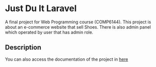 # Just Du It Laravel
A final project for Web Programming course (COMP6144). This project is about an e-commerce website that sell Shoes. There is also admin panel which operated by user that has admin role.

## Description
You can also access the documentation of the project in <a href="Documentation/Template Dokumentasi Eksternal.pdf">here</a>
